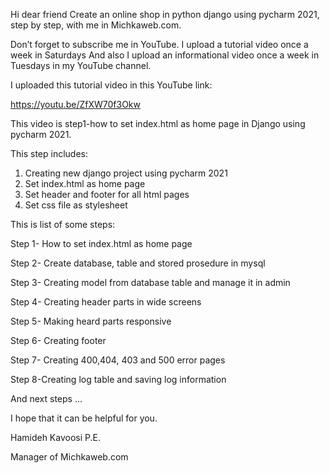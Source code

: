 Hi dear friend
Create an online shop in python django using pycharm 2021, step by step, with me in Michkaweb.com.

Don’t forget to subscribe me in YouTube.
I upload a tutorial video once a week in Saturdays 
And also I upload an informational video once a week in Tuesdays in my YouTube channel.

I uploaded this tutorial video in this YouTube link:

https://youtu.be/ZfXW70f3Okw

This video is step1-how to set index.html as home page in Django using pycharm 2021.

This step includes:

1.	Creating new django project using pycharm 2021
2.	Set index.html as home page
3.	Set header and footer for all html pages
4.	Set css file as stylesheet

This is list of some steps:

Step 1- How to set index.html as home page 

Step 2- Create database, table and stored prosedure in mysql

Step 3- Creating model from database table and manage it in admin 

Step 4- Creating header parts in wide screens

Step 5- Making heard parts responsive

Step 6- Creating footer

Step 7- Creating 400,404, 403 and 500 error pages

Step 8-Creating log table and saving log information

And next steps …

I hope that it can be helpful for you.

Hamideh Kavoosi P.E.

Manager of Michkaweb.com




